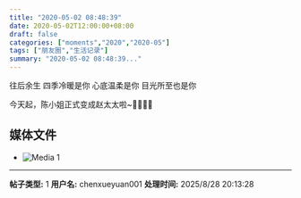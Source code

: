 ```yaml
---
title: "2020-05-02 08:48:39"
date: 2020-05-02T12:00:00+08:00
draft: false
categories: ["moments","2020","2020-05"]
tags: ["朋友圈","生活记录"]
summary: "2020-05-02 08:48:39..."
---
```


往后余生
四季冷暖是你
心底温柔是你
目光所至也是你

今天起，陈小姐正式变成赵太太啦~🤵🏻👰🏻

## 媒体文件

- ![Media 1](/Moments/photos/2020-05-02/202005020848390.jpg)

---

**帖子类型:** 1
**用户名:** chenxueyuan001
**处理时间:** 2025/8/28 20:13:28